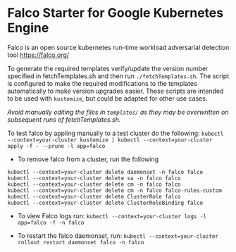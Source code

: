 # Falco Starter for Google Kubernetes Engine
Falco is an open source kubernetes run-time workload adversarial detection tool
https://falco.org/

To generate the required templates verify/update the version number specified in
fetchTemplates.sh and then run `./fetchTemplates.sh`.  The script is configured
to make the required modifications to the templates automatically to make
version upgrades easier.  These scripts are intended to be used with `kustomize`, 
but could be adapted for other use cases.

*Avoid manually editing the files in `templates/` as they may be overwritten
on subsequent runs of fetchTemplates.sh.*

To test falco by appling manually to a test cluster do the following:
`kubectl --context=your-cluster kustomize | kubectl --context=your-cluster apply -f - --prune -l app=falco`

- To remove falco from a cluster, run the following
```
kubectl --context=your-cluster delete daemonset -n falco falco
kubectl --context=your-cluster delete sa -n falco falco
kubectl --context=your-cluster delete cm -n falco falco
kubectl --context=your-cluster delete cm -n falco falco-rules-custom
kubectl --context=your-cluster delete ClusterRole falco
kubectl --context=your-cluster delete ClusterRoleBinding falco
```
- To view Falco logs run:
  `kubectl --context=your-cluster logs -l app=falco -f -n falco`

- To restart the falco daemonset, run:
  `kubectl --context=your-cluster rollout restart daemonset falco -n falco`
